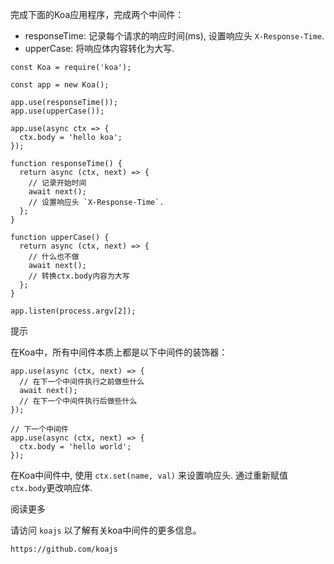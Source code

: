完成下面的Koa应用程序，完成两个中间件：

- responseTime: 记录每个请求的响应时间(ms), 设置响应头 `X-Response-Time`.
- upperCase: 将响应体内容转化为大写.

```
const Koa = require('koa');

const app = new Koa();

app.use(responseTime());
app.use(upperCase());

app.use(async ctx => {
  ctx.body = 'hello koa';
});

function responseTime() {
  return async (ctx, next) => {
    // 记录开始时间
    await next();
    // 设置响应头 `X-Response-Time`.
  };
}

function upperCase() {
  return async (ctx, next) => {
    // 什么也不做
    await next();
    // 转换ctx.body内容为大写
  };
}

app.listen(process.argv[2]);

```

提示

在Koa中，所有中间件本质上都是以下中间件的装饰器：

```
app.use(async (ctx, next) => {
  // 在下一个中间件执行之前做些什么
  await next();
  // 在下一个中间件执行后做些什么
});

// 下一个中间件
app.use(async (ctx, next) => {
  ctx.body = 'hello world';
});
```

在Koa中间件中, 使用 `ctx.set(name, val)` 来设置响应头.
通过重新赋值 `ctx.body`更改响应体.

阅读更多

请访问 `koajs` 以了解有关koa中间件的更多信息。

```
https://github.com/koajs
```

